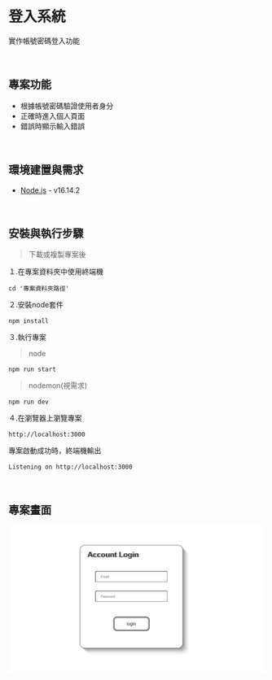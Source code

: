 # **登入系統**

實作帳號密碼登入功能

&nbsp;
## **專案功能**

* 根據帳號密碼驗證使用者身分
* 正確時進入個人頁面
* 錯誤時顯示輸入錯誤

&nbsp;
## **環境建置與需求**

* [Node.js](https://nodejs.org/en/) - v16.14.2


&nbsp;
## **安裝與執行步驟**

> 下載或複製專案後

１.在專案資料夾中使用終端機

```properties
cd '專案資料夾路徑'
```

２.安裝node套件

```properties
npm install
```

３.執行專案
> node
```properties
npm run start
```

> nodemon(視需求)

```properties
npm run dev
```

４.在瀏覽器上瀏覽專案

```
http://localhost:3000
```

專案啟動成功時，終端機輸出
```
Listening on http://localhost:3000
```


&nbsp;
## **專案畫面**

![專案畫面](./pubilc/login.png)
